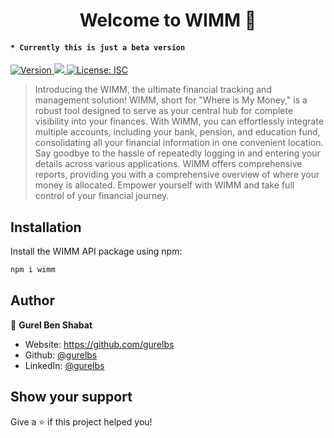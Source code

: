 <h1 align="center">Welcome to WIMM 👋</h1>
<h4><code>* Currently this is just a beta version</code></h4>
<p>
  <a href="https://www.npmjs.com/package/wimm" target="_blank">
    <img alt="Version" src="https://img.shields.io/npm/v/hets.svg">
    <img src="https://img.shields.io/github/gurelbs/WIMM?label=gurelbs">
  </a>
  <a href="#" target="_blank">
    <img alt="License: ISC" src="https://img.shields.io/badge/License-ISC-yellow.svg" />
  </a>
</p>

> Introducing the WIMM, the ultimate financial tracking and management solution! WIMM, short for "Where is My Money," is a robust tool designed to serve as your central hub for complete visibility into your finances. With WIMM, you can effortlessly integrate multiple accounts, including your bank, pension, and education fund, consolidating all your financial information in one convenient location. Say goodbye to the hassle of repeatedly logging in and entering your details across various applications. WIMM offers comprehensive reports, providing you with a comprehensive overview of where your money is allocated. Empower yourself with WIMM and take full control of your financial journey.

## Installation

Install the WIMM API package using npm:

```bash
npm i wimm
```
## Author

👤 **Gurel Ben Shabat**

* Website: https://github.com/gurelbs
* Github: [@gurelbs](https://github.com/gurelbs)
* LinkedIn: [@gurelbs](https://linkedin.com/in/gurelbs)

## Show your support

Give a ⭐️ if this project helped you!